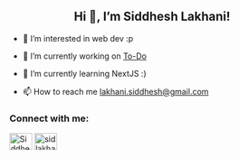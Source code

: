 <h2 align="center">Hi 👋, I’m Siddhesh Lakhani! </h2>

- 👀 I’m interested in web dev :p

- 🔭 I’m currently working on [To-Do](https://github.com/sid-lakhani/To-Do.git)
  
- 🌱 I’m currently learning NextJS :)
  
- 📫 How to reach me lakhani.siddhesh@gmail.com

<h3 align="left">Connect with me:</h3>
<p align="left">
<a href="https://linkedin.com/in/siddhesh-lakhani-0aa228257/" target="blank"><img align="center" src="https://raw.githubusercontent.com/rahuldkjain/github-profile-readme-generator/master/src/images/icons/Social/linked-in-alt.svg" alt="Siddhesh Lakhani" height="30" width="40" /></a>
<a href="https://instagram.com/sidlakhani_/" target="blank"><img align="center" src="https://raw.githubusercontent.com/rahuldkjain/github-profile-readme-generator/master/src/images/icons/Social/instagram.svg" alt="sidlakhani_" height="30" width="40" /></a>
</p>
<!---    
sid-lakhani/sid-lakhani is a ✨ special ✨ repository because its `README.md` (this file) appears on your GitHub profile.
You can click the Preview link to take a look at your changes.
--->
